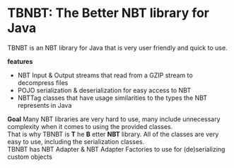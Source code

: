 # TBNBT: The Better NBT library for Java
TBNBT is an NBT library for Java that is very user friendly and quick to use.

__features__

 - NBT Input & Output streams that read from a GZIP stream to decompress files
 - POJO serialization & deserialization for easy access to NBT
 - NBTTag classes that have usage similarities to the types the NBT represents in Java

__Goal__
Many NBT libraries are very hard to use, many include unnecessary complexity when it comes to using the provided classes.  
That is why TBNBT is  __T__ he __B__ etter __NBT__ library. All of the classes are very easy to use, including the serialization classes.  
TBNBT has NBT Adapter & NBT Adapter Factories to use for (de)serializing custom objects